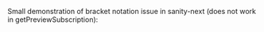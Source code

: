 Small demonstration of bracket notation issue in sanity-next (does not work in getPreviewSubscription): 